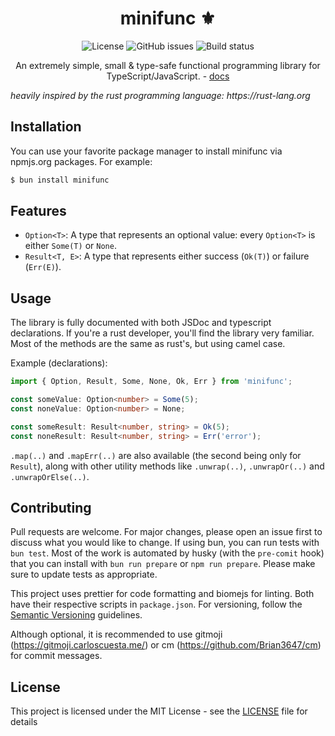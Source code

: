 <div align="center">

# minifunc ⚜️

![License](https://img.shields.io/github/license/Brian3647/minifunc)
![GitHub issues](https://img.shields.io/github/issues/Brian3647/minifunc)
![Build status](https://img.shields.io/github/actions/workflow/status/Brian3647/minifunc/bun.yml)

An extremely simple, small & type-safe functional programming library for TypeScript/JavaScript. - [docs](https://brian3647.github.io/minifunc/)

</div>

_heavily inspired by the rust programming language: https://rust-lang.org_

## Installation

You can use your favorite package manager to install minifunc via npmjs.org packages. For example:

```bash
$ bun install minifunc
```

## Features

- `Option<T>`: A type that represents an optional value: every `Option<T>` is either `Some(T)` or `None`.
- `Result<T, E>`: A type that represents either success (`Ok(T)`) or failure (`Err(E)`).

## Usage

The library is fully documented with both JSDoc and typescript declarations. If you're a rust developer, you'll find the library very familiar. Most of the methods are the same as rust's, but using camel case.

Example (declarations):

```typescript
import { Option, Result, Some, None, Ok, Err } from 'minifunc';

const someValue: Option<number> = Some(5);
const noneValue: Option<number> = None;

const someResult: Result<number, string> = Ok(5);
const noneResult: Result<number, string> = Err('error');
```

`.map(..)` and `.mapErr(..)` are also available (the second being only for `Result`), along with other utility methods like `.unwrap(..)`, `.unwrapOr(..)` and `.unwrapOrElse(..)`.

## Contributing

Pull requests are welcome. For major changes, please open an issue first to discuss what you would like to change. If using bun, you can run tests with `bun test`. Most of the work is automated by husky (with the `pre-comit` hook) that you can install with `bun run prepare` or `npm run prepare`. Please make sure to update tests as appropriate.

This project uses prettier for code formatting and biomejs for linting. Both have their respective scripts in `package.json`. For versioning, follow the [Semantic Versioning](https://semver.org/) guidelines.

Although optional, it is recommended to use gitmoji (https://gitmoji.carloscuesta.me/) or cm (https://github.com/Brian3647/cm) for commit messages.

## License

This project is licensed under the MIT License - see the [LICENSE](LICENSE) file for details
